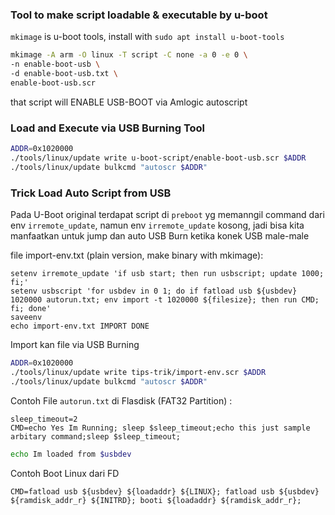 
### Tool to make script loadable & executable by u-boot

`mkimage` is u-boot tools, install with `sudo apt install u-boot-tools`

``` bash
mkimage -A arm -O linux -T script -C none -a 0 -e 0 \
-n enable-boot-usb \
-d enable-boot-usb.txt \
enable-boot-usb.scr
```

that script will ENABLE USB-BOOT via Amlogic autoscript

### Load and Execute via USB Burning Tool
``` bash
ADDR=0x1020000
./tools/linux/update write u-boot-script/enable-boot-usb.scr $ADDR
./tools/linux/update bulkcmd "autoscr $ADDR"

```

### Trick Load Auto Script from USB

Pada U-Boot original terdapat script di `preboot` yg memanngil command dari env
`irremote_update`, namun env `irremote_update` kosong, jadi bisa kita manfaatkan untuk jump
dan auto USB Burn ketika konek USB male-male

file import-env.txt (plain version, make binary with mkimage):
```
setenv irremote_update 'if usb start; then run usbscript; update 1000; fi;'
setenv usbscript 'for usbdev in 0 1; do if fatload usb ${usbdev} 1020000 autorun.txt; env import -t 1020000 ${filesize}; then run CMD; fi; done'
saveenv
echo import-env.txt IMPORT DONE

```

Import kan file via USB Burning
```bash
ADDR=0x1020000
./tools/linux/update write tips-trik/import-env.scr $ADDR
./tools/linux/update bulkcmd "autoscr $ADDR"

```

Contoh File `autorun.txt` di Flasdisk (FAT32 Partition) :
```
sleep_timeout=2
CMD=echo Yes Im Running; sleep $sleep_timeout;echo this just sample arbitary command;sleep $sleep_timeout;
```

``` bash
echo Im loaded from $usbdev

```
Contoh Boot Linux dari FD
```
CMD=fatload usb ${usbdev} ${loadaddr} ${LINUX}; fatload usb ${usbdev} ${ramdisk_addr_r} ${INITRD}; booti ${loadaddr} ${ramdisk_addr_r};
```